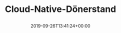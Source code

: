 ---
retweeted: false
source: <a href="http://www.samruston.co.uk" rel="nofollow">Flamingo for Android</a>
entities:
  user_mentions: []
  urls: []
  symbols: []
  media:
  - expanded_url: https://twitter.com/bascht/status/1177216605023068162/photo/1
    indices:
    - '24'
    - '47'
    url: https://t.co/LwoRDrBoce
    media_url: http://pbs.twimg.com/media/EFZQQ1MXsAAewGo.jpg
    id_str: '1177216602691055616'
    id: '1177216602691055616'
    media_url_https: https://pbs.twimg.com/media/EFZQQ1MXsAAewGo.jpg
    sizes:
      medium:
        w: '900'
        h: '1200'
        resize: fit
      thumb:
        w: '150'
        h: '150'
        resize: crop
      small:
        w: '510'
        h: '680'
        resize: fit
      large:
        w: '1536'
        h: '2048'
        resize: fit
    type: photo
    display_url: pic.twitter.com/LwoRDrBoce
  hashtags: []
display_text_range:
- '0'
- '47'
favorite_count: '1'
id_str: '1177216605023068162'
truncated: false
retweet_count: '0'
id: '1177216605023068162'
possibly_sensitive: false
created_at: Thu Sep 26 13:41:24 +0000 2019
favorited: false
full_text: Cloud-Native-Dönerstand
lang: de
extended_entities:
  media:
  - expanded_url: https://twitter.com/bascht/status/1177216605023068162/photo/1
    indices:
    - '24'
    - '47'
    url: https://t.co/LwoRDrBoce
    media_url: http://pbs.twimg.com/media/EFZQQ1MXsAAewGo.jpg
    id_str: '1177216602691055616'
    id: '1177216602691055616'
    media_url_https: https://pbs.twimg.com/media/EFZQQ1MXsAAewGo.jpg
    sizes:
      medium:
        w: '900'
        h: '1200'
        resize: fit
      thumb:
        w: '150'
        h: '150'
        resize: crop
      small:
        w: '510'
        h: '680'
        resize: fit
      large:
        w: '1536'
        h: '2048'
        resize: fit
    type: photo
    display_url: pic.twitter.com/LwoRDrBoce
tags:
- pesos/twitter
date: '2019-09-26T13:41:24+00:00'
src: https://twitter.com/bascht/status/1177216605023068162
original_url: https://twitter.com/bascht/status/1177216605023068162
type: twitter_tweet
media_url: https://img.bascht.com/twitter/pbs.twimg.com/media/EFZQQ1MXsAAewGo.jpg
text: Cloud-Native-Dönerstand
title: 'Cloud-Native-Dönerstand

  '

---